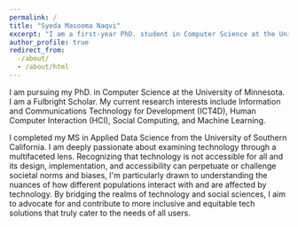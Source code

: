 ```yaml
---
permalink: /
title: "Syeda Masooma Naqvi"
excerpt: "I am a first-year PhD. student in Computer Science at the University of Minnesota."
author_profile: true
redirect_from:
  -/about/
  - /about/html
---
```


I am pursuing my PhD. in Computer Science at the University of Minnesota.
I am a Fulbright Scholar. My current research interests include Information and Communications Technology for Development (ICT4D), Human Computer Interaction (HCI), Social Computing, and Machine Learning.

I completed my MS in Applied Data Science from the University of Southern California. I am deeply passionate about examining technology through a multifaceted lens. Recognizing that technology is not accessible for all and its design, implementation, and accessibility can perpetuate or challenge societal norms and biases, I'm particularly drawn to understanding the nuances of how different populations interact with and are affected by technology. By bridging the realms of technology and social sciences, I aim to advocate for and contribute to more inclusive and equitable tech solutions that truly cater to the needs of all users.
